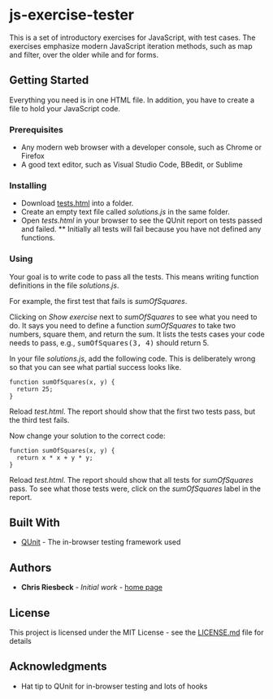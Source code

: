 # js-exercise-tester

This is a set of introductory exercises for JavaScript, with test cases. The exercises emphasize modern JavaScript iteration methods, such as map and filter, over the older while and for forms.

## Getting Started

Everything you need is in one HTML file. In addition, you have to create a file to hold your JavaScript code.

### Prerequisites

  * Any modern web browser with a developer console, such as Chrome or Firefox
  * A good text editor, such as Visual Studio Code, BBedit, or Sublime

### Installing

  * Download [tests.html](tests.html) into a folder.
  * Create an empty text file called *solutions.js* in the same folder. 
  * Open *tests.html* in your browser to see the QUnit report on tests passed and failed.
    ** Initially all tests will fail because you have not defined any functions.

### Using

Your goal is to write code to pass all the tests. This means writing function definitions in the file *solutions.js*. 

For example, the first test that fails is *sumOfSquares*.

Clicking on _Show exercise_ next to *sumOfSquares* to see what you need to do. It says you need to define a function *sumOfSquares* to take two numbers, square them, and return the sum. It lists the tests cases your code needs to pass, e.g., <tt>sumOfSquares(3, 4)</tt> should return 5.

In your file *solutions.js*, add the following code. This is deliberately wrong so that you can see what partial success looks like.

```
function sumOfSquares(x, y) {
  return 25;
}
```

Reload *test.html*. The report should show that the first two tests pass, but the third test fails. 

Now change your solution to the correct code:

```
function sumOfSquares(x, y) {
  return x * x + y * y;
}
```

Reload *test.html*. The report should show that all tests for *sumOfSquares* pass. To see what those tests were, click on the *sumOfSquares* label in the report.


## Built With

* [QUnit](https://qunitjs.com/) - The in-browser testing framework used

## Authors

* **Chris Riesbeck** - *Initial work* - [home page](http://www.cs.northwestern.edu/~riesbeck/)


## License

This project is licensed under the MIT License - see the [LICENSE.md](LICENSE.md) file for details

## Acknowledgments

* Hat tip to QUnit for in-browser testing and lots of hooks
